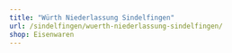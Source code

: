 ```yaml
---
title: "Würth Niederlassung Sindelfingen"
url: /sindelfingen/wuerth-niederlassung-sindelfingen/
shop: Eisenwaren
---
```

